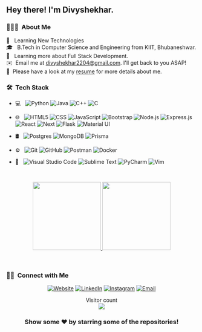 <h2> Hey there! I'm Divyshekhar.</h2>

<h3> 👨🏻‍💻 &nbsp;About Me </h3>
 🤔 &nbsp; Learning New Technologies<br>
 🎓 &nbsp; B.Tech in Computer Science and Engineering from KIIT, Bhubaneshwar.<br>
 🌱 &nbsp; Learning more about Full Stack Development.<br>
 ✉️ &nbsp;Email me at <a href="mailto:divyshekhar2204@gmail..com" target="_blank">divyshekhar2204@gmail.com</a>. I'll get back to you ASAP!<br>
 📄 &nbsp;Please have a look at my <a href="https://docs.google.com/document/d/14HQDggC0WgFIg9nsLkOKMU2IUHSv1PYhvxQpnoZf_bQ/edit?usp=sharing" target="_blank">resume</a> for more details about me.<br>
 
<h3> 🛠 &nbsp;Tech Stack</h3>

- 💻 &nbsp;
  ![Python](https://img.shields.io/badge/-Python-333333?style=flat&logo=python)
  ![Java](https://img.shields.io/badge/-Java-333333?style=flat&logo=Java&logoColor=007396)
  ![C++](https://img.shields.io/badge/-C++-333333?style=flat&logo=C%2B%2B&logoColor=00599C)
  ![C](https://img.shields.io/badge/-C-333333?style=flat&logo=C&logoColor=276DC3)
- 🌐 &nbsp;
  ![HTML5](https://img.shields.io/badge/-HTML5-333333?style=flat&logo=HTML5)
  ![CSS](https://img.shields.io/badge/-CSS-333333?style=flat&logo=CSS3&logoColor=1572B6)
  ![JavaScript](https://img.shields.io/badge/-JavaScript-333333?style=flat&logo=javascript)
  ![Bootstrap](https://img.shields.io/badge/-Bootstrap-333333?style=flat&logo=bootstrap&logoColor=563D7C)
  ![Node.js](https://img.shields.io/badge/-Node.js-333333?style=flat&logo=node.js)
  ![Express.js](https://img.shields.io/badge/-Express.js-333333?style=flat&logo=express)
  ![React](https://img.shields.io/badge/-React-333333?style=flat&logo=react)
  ![Next](https://img.shields.io/badge/next.js-333333?style=flat&logo=nextdotjs)
  ![Flask](https://img.shields.io/badge/-Flask-333333?style=flat&logo=flask)
  ![Material UI](https://img.shields.io/badge/-Material%20UI-333333?style=flat&logo=materialui)

  
- 🛢 &nbsp;
  ![Postgres](https://img.shields.io/badge/-Postgres-333333?style=flat&logo=postgresql)
  ![MongoDB](https://img.shields.io/badge/-MongoDB-333333?style=flat&logo=mongodb)
  ![Prisma](https://img.shields.io/badge/-Prisma-333333?style=flat&logo=prisma)
- ⚙️ &nbsp;
  ![Git](https://img.shields.io/badge/-Git-333333?style=flat&logo=git)
  ![GitHub](https://img.shields.io/badge/-GitHub-333333?style=flat&logo=github)
  ![Postman](https://img.shields.io/badge/-Postman-333333?style=flat&logo=postman)
  ![Docker](https://img.shields.io/badge/-Docker-333333?style=flat&logo=docker)


  

- 🔧 &nbsp;
  ![Visual Studio Code](https://img.shields.io/badge/-Visual%20Studio%20Code-333333?style=flat&logo=visual-studio-code&logoColor=007ACC)
  ![Sublime Text](https://img.shields.io/badge/-Sublime%20Text-333333?style=flat&logo=sublime-text&logoColor=007ACC)
  ![PyCharm](https://img.shields.io/badge/-PyCharm-333333?style=flat&logo=pycharm&logoColor=007ACC)
  ![Vim](https://img.shields.io/badge/-Vim-333333?style=flat&logo=vim&logoColor=007ACC)

<br/>

<p align="center">
<a href="https://github.com/Divyshekhar">
  <img height="180em" src="https://github-readme-stats-eight-theta.vercel.app/api?username=Divyshekhar&show_icons=true&theme=algolia&include_all_commits=true&count_private=true"/>
  <img height="180em" src="https://github-readme-stats-eight-theta.vercel.app/api/top-langs/?username=Divyshekhar&layout=compact&langs_count=8&theme=algolia"/>
</a>
</p>

<br/>

<h3> 🤝🏻 &nbsp;Connect with Me </h3>

<p align="center">
<a href="https://divyshekhar.onrender.com/"><img alt="Website" src="https://img.shields.io/badge/Website-https://divyshekhar.onrender.com/-blue?style=flat-square&logo=google-chrome"></a>
<a href="https://www.linkedin.com/in/divyshekhar-sinha-3208851b2/"><img alt="LinkedIn" src="https://img.shields.io/badge/LinkedIn-Divyshekhar-blue?style=flat-square&logo=linkedin"></a>
<a href="https://www.instagram.com/divyshekhar_sinha/"><img alt="Instagram" src="https://img.shields.io/badge/Instagram-divyshekhar_sinha-blue?style=flat-square&logo=instagram"></a>
<a href="mailto:divyshekhar2204@gmail.com"><img alt="Email" src="https://img.shields.io/badge/Email-divyshekhar2204@gmail.com-blue?style=flat-square&logo=gmail"></a>
</p>


<p align="center"> 
  Visitor count<br>
  <img src="https://profile-counter.glitch.me/Divyshekhar/count.svg" />
</p>


<div align="center">

### Show some ❤️ by starring some of the repositories!

</div>
